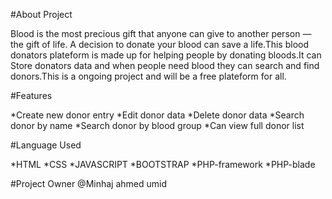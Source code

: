 #About Project

Blood is the most precious gift that anyone can give to another person — the gift of life. A decision to donate your blood can save a life.This blood donators plateform is made up for helping people by donating bloods.It can Store donators data and when people need blood they can search and find donors.This is a ongoing project and will be a free plateform for all.

#Features

*Create new donor entry
*Edit donor data
*Delete donor data
*Search donor by name
*Search donor by blood group
*Can view full donor list 


#Language Used

*HTML
*CSS
*JAVASCRIPT
*BOOTSTRAP
*PHP-framework
*PHP-blade

#Project Owner
@Minhaj ahmed umid